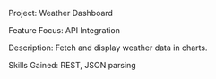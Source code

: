 Project: Weather Dashboard 

Feature Focus: API Integration 

Description: Fetch and display weather data in charts. 

Skills Gained: REST, JSON parsing 